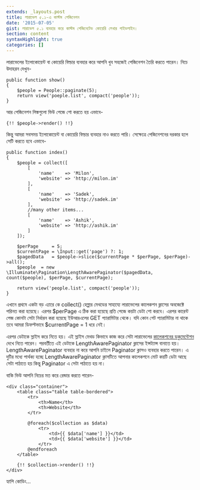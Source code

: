 ```yaml
---
extends: _layouts.post
title: লারাভেল ৫.১-এ কাস্টম পেজিনেশন
date: '2015-07-05'
gist: লারাভেল ৫.১ ব্যবহার করে কাস্টম পেজিনেটেড কোয়েরি লেখার গাইডলাইন।
section: content
syntaxHighlight: true
categories: []
---
```


লারাভেলের ইলোকোয়েন্ট বা কোয়েরি বিল্ডার ব্যবহার করে আপনি খুব সহজেই পেজিনেশন তৈরি করতে পারেন। নিচে উদাহরন দেখুন-

```
public function show()
{
    $people = People::paginate(5);
    return view('poeple.list', compact('people'));
}
```

আর পেজিনেশন লিঙ্কগুলো ভিউ পেজে শো করতে হয় এভাবে-

```
{!! $people->render() !!}
```

কিন্তু আমরা সবসময় ইলোকোয়েন্ট বা কোয়েরি বিল্ডার ব্যবহার নাও করতে পারি। সেক্ষেত্রে পেজিনেশনের দরকার হলে সেটি করতে হবে এভাবে-

```
public function index()
{
    $people = collect([
        [
            'name'    => 'Milon',
            'website' => 'http://milon.im'
        ],
        [
            'name'    => 'Sadek',
            'website' => 'http://sadek.im'
        ],
        //many other items...
        [
            'name'    => 'Ashik',
            'website' => 'http://ashik.im'
        ]
    ]);

    $perPage     = 5;
    $currentPage = \Input::get('page') ?: 1;
    $pagedData   = $people->slice($currentPage * $perPage, $perPage)->all();
    $people  = new \Illuminate\Pagination\LengthAwarePaginator($pagedData, count($people), $perPage, $currentPage);

    return view('people.list', compact('people'));
}
```

এখানে প্রথমে একটা বড় এ্যারে কে ‌‌collect() হেল্পার মেথডের সাহায্যে লারাভেলের কালেকশন ক্লাসের অবজেক্টে পরিনত করা হয়েছে। এরপর $perPage এ ঠিক করা হয়েছে প্রতি পেজে কয়টা ডেটা শো করবে। এরপর কারেন্ট পেজ কোনটা সেটা নির্ধারন করা হয়েছে ইউআরএলের GET প্যারামিটার থেকে। যদি কোন গেট প্যারামিটার না থাকে তবে আমরা ডিফল্টভাবে $currentPage = 1 ধরে নেই।

এরপর ডেটাকে স্লাইস করে নিতে হয়। এই স্লাইস মেথড কিভাবে কাজ করে সেটা লারাভেলের [কালেকশনের ডকুমেন্টেশন](http://laravel.com/docs/5.1/collections#method-slice) দেখে নিতে পারেন। পরবর্তীতে এই ডেটাকে LengthAwarePaginator ক্লাসের ইন্সট্যান্স বানাতে হয়। LengthAwarePaginator ব্যবহার না করে আপনি চাইলে Paginator ক্লাসও ব্যবহার করতে পারেন। এ দুটির মধ্যে পার্থক্য হচ্ছে LengthAwarePaginator ক্লাসটিতে আপনার কালেকশনে মোট কয়টি ডেটা আছে সেটা পাঠাতে হয় কিন্তু Paginator এ সেটা পাঠাতে হয় না।

বাকি ভিউ আপনি নিচের মত করে রেন্ডার করতে পারেন-

```
<div class="container">
    <table class="table table-bordered">
        <tr>
            <th>Name</th>
            <th>Website</th>
        </tr>

        @foreach($collection as $data)
            <tr>
                <td>{{ $data['name'] }}</td>
                <td>{{ $data['website'] }}</td>
            </tr>
        @endforeach
    </table>

    {!! $collection->render() !!}
</div>
```

হ্যাপি কোডিং...
